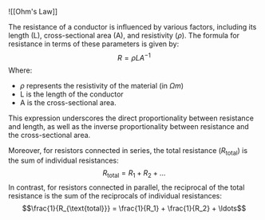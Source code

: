 ![[Ohm's Law]]

The resistance of a conductor is influenced by various factors, including its length (L), cross-sectional area (A), and resistivity ($\rho$). The formula for resistance in terms of these parameters is given by:
$$R = \rho LA^{-1}$$
Where:
- $\rho$ represents the resistivity of the material (in $\Omega m$)
- L is the length of the conductor
- A is the cross-sectional area. 

This expression underscores the direct proportionality between resistance and length, as well as the inverse proportionality between resistance and the cross-sectional area.

Moreover, for resistors connected in series, the total resistance ($R_{\text{total}}$) is the sum of individual resistances:
$$R_{\text{total}} = R_1 + R_2 + \ldots$$
In contrast, for resistors connected in parallel, the reciprocal of the total resistance is the sum of the reciprocals of individual resistances:
$$\frac{1}{R_{\text{total}}} = \frac{1}{R_1} + \frac{1}{R_2} + \ldots$$